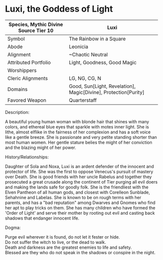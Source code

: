 # Luxi, the Goddess of Light

| Species, Mythic Divine Source Tier 10 | Luxi |
| --- | --- |
| Symbol                | The Rainbow in a Square
| Abode                 | Leonicia
| Alignment             | ~Chaotic Neutral
| Attributed Portfolio  | Light, Goodness, Good Magic
| Worshippers           | 
| Cleric Alignments     | LG, NG, CG, N 
| Domains               | Good, Sun[Light, Revelation], Magic[Divine], Protection[Purity] 
| Favored Weapon        | Quarterstaff

Description: 

A beautiful young human woman with blonde hair that shines with many colors, and ethereal blue eyes that sparkle with motes inner light. She is lithe, almost elflike in the fairness of her complexion and has a soft voice like a gentle breeze. She is passionate and very petite standing shorter than most human women. Her gentle stature belies the might of her conviction and the blazing might of her power. 

History/Relationships:

Daughter of Sola and Noxa, Luxi is an ardent defender of the innocent and protector of life. She was the first to oppose Venecus's pursuit of mastery over Death. She is good friends with her uncle Rabelus and together they prosecuted a great crusade along the continent of Tier purging all evil doers and making the lands safe for goodly folk. 
She is the friendliest with the Elven Pantheon of all human gods, and closest with Corelleon Sunblade, Sehahnine and Labelas. 
She is known to be on rough terms with her parents, and has a "bad reputation" among Dwarves and Gnomes who find her apt to play tricks on them. 
She has many children who have formed the 'Order of Light' and serve their mother by rooting out evil and casting back shadows that endanger innocent life. 
    
Dogma: 

Purge evil wherever it is found, do not let it fester or hide. \
Do not suffer the witch to live, or the dead to walk. \
Death and darkness are the greatest enemies to life and safety. \
Blessed are they who do not speak in the shadows or conspire in the night. 